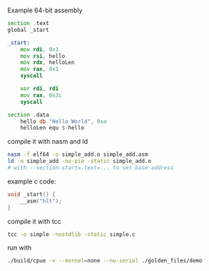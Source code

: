 
Example 64-bit assembly
```asm
section .text
global _start

_start:
    mov rdi, 0x1
    mov rsi, hello
    mov rdx, helloLen
    mov rax, 0x1
    syscall

    xor rdi, rdi
    mov rax, 0x3c
    syscall

section .data
    hello db "Hello World", 0xa
    helloLen equ $-hello
```

compile it with nasm and ld
```sh
nasm -f elf64 -o simple_add.o simple_add.asm
ld -o simple_add -no-pie -static simple_add.o
# with --section-start=.text=... to set base address
```

example c code:
```c
void _start() {
	__asm("hlt");
}
```

compile it with tcc
```sh
tcc -o simple -nostdlib -static simple.c
```

run with
```sh
./build/cpue -v --kernel=none --no-serial ./golden_files/demo
```
